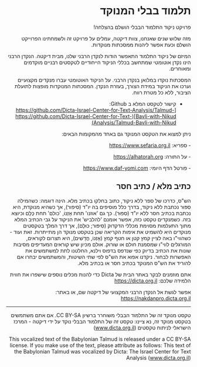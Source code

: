 <div dir="rtl">
    
# תלמוד בבלי המנוקד
פרויקט ניקוד התלמוד הבבלי הושלם בהצלחה! 

 מזה שלוש שנים שאנחנו, צוות דיקטה, עמלים על פרויקט זה ולשמחתינו הפרוייקט הושלם וכעת אפשר ליהנות ממסכתות מנוקדות. 
 
 המיזם של ניקוד התלמוד התאפשר הודות לנקדן הרבני שלנו, מבית דיקטה. הנקדן הרבני הינו נקדן אוטומטי שמתחשב בכללי הניקוד הייחודיים לטקסטים רבניים מוקדמים ומאוחרים.

 המסכתות נוקדו במלואן בנקדן הרבני. על הניקוד האוטומטי עברו מנקדים מקצועיים וערכו את הניקוד במידת הצורך, בעזרת הנקדן. המסכתות המנוקדות מופצות לתועלת הציבור, ללא כל מטרת רווח.

-   קישור לטקסט המלא ב Github:  
    [https://github.com/Dicta-Israel-Center-for-Text-Analysis/Talmud-Bavli-with-Nikud](https://github.com/Dicta-Israel-Center-for-Text-Analysis/Talmud-Bavli-with-Nikud)
    

ניתן למצוא את הטקסט המנוקד גם באחד מהמקומות הבאים:

&#x202b;-   ספריא: https://www.sefaria.org.il
    
&#x202b;-   על התורה: https://alhatorah.org
    
&#x202b;-   פורטל הדף היומי: https://www.daf-yomi.com
    


## כתיב מלא / כתיב חסר
הש"ס, כדרכו של ספר ללא ניקוד, כתוב בחלקו בכתיב מלא. הינה דוגמה: כשהמילה סִפּוּר נכתבת ללא ניקוד, בדרך כלל מוסיפים בה יו"ד (סיפור), אך כשהיא מנוקדת, היא נכתבת בכתיב חסר ללא יו"ד (סִפּוּר). כך גם 'אוזנו' תחת אָזְנוֹ, 'כולם' תחת כֻּלָּם וכיוצא בזה. כשמנקדים טקסט כזה, אפשר אומנם 'להלביש' את הניקוד על גבי הכתיב המלא מתוך התעלמות מסוימת מכללי הדקדוק (סִיפּוּר; כּוּלָּם), אך דרך המלך בטקסטים מנוקדים היא להשמיט את אימות הקריאה שכן בטקסט מנוקד הן מתייתרות. זאת ועוד - כשהווי"ו באה לציין קמץ קטן או חטף קמץ (אָזְנוֹ, חֳדָשִׁים), היא תצרום לקוראים, המורגלים לווי"ו שמסמנת חולם או שורוק. אולם מכיון שיש קוראים המעדיפים מסיבות שונות את הכתיב בדיוק כפי שנדפס בדפוס וילנא, החלטנו לתת למשתמשים את האפשרות לבחור. ניקדנו אפוא את הש"ס לפי שתי השיטות, והמשתמשים יבחרו אם להוריד את הש"ס המנוקד בכתיב חסר או בכתיב מלא.



 אתם מוזמנים לבקר באתר הבית של Dicta כדי להנות מכלים נוספים שישפרו את חווית הלמידה שלכם: https://dicta.org.il

אפשר לגשת אל הנקדן הרבני המקצועי של דיקטה שם, או באתר: https://nakdanpro.dicta.org.il

-----

טקסט מנוקד זה של התלמוד הבבלי משוחרר ברשיון CC BY-SA.
אם אתם משתמשים בטקסט מנוקד זה, נא ציינו: טקסט זה של התלמוד הבבלי נוקד על ידי דיקטה - המרכז הישראלי לניתוח טקסטים (www.dicta.org.il)

This vocalized text of the Babylonian Talmud is released under a CC BY-SA license.
If you make use of the text, please attribute as follows: This text of the Babylonian Talmud was vocalized by Dicta: The Israel Center for Text Analysis (www.dicta.org.il)

</div>
